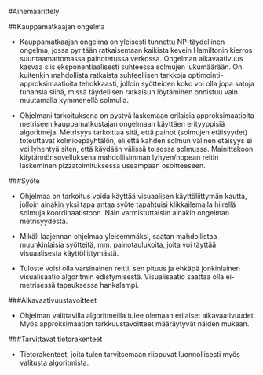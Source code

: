 #Aihemäärittely

##Kauppamatkaajan ongelma

- Kauppamatkaajan ongelma on yleisesti tunnettu NP-täydellinen ongelma, jossa pyritään ratkaisemaan kaikista kevein Hamiltonin kierros suuntaamattomassa painotetussa verkossa. Ongelman aikavaativuus kasvaa siis eksponentiaalisesti suhteessa solmujen lukumäärään. On kuitenkin mahdollista ratkaista suhteellisen tarkkoja optimointi-approksimaatioita tehokkaasti, jolloin syötteiden koko voi olla jopa satoja tuhansia siinä, missä täydellisen ratkaisun löytäminen onnistuu vain muutamalla kymmenellä solmulla.

- Ohjelmani tarkoituksena on pystyä laskemaan erilaisia approksimaatioita metriseen kauppamatkustajan ongelmaan käyttäen erityyppisiä algoritmeja. Metrisyys tarkoittaa sitä, että painot (solmujen etäisyydet) toteuttavat kolmioepäyhtälön, eli että kahden solmun välinen etäisyys ei voi lyhentyä siten, että käydään välissä toisessa solmussa. Mainittakoon käytännönsovelluksena mahdollisimman lyhyen/nopean reitin laskeminen pizzatoimituksessa useampaan osoitteeseen.

###Syöte

- Ohjelmaa on tarkoitus voida käyttää visuaalisen käyttöliittymän kautta, jolloin ainakin yksi tapa antaa syöte tapahtuisi klikkailemalla hiirellä solmuja koordinaatistoon. Näin varmistuttaisiin ainakin ongelman metrisyydestä.

- Mikäli laajennan ohjelmaa yleisemmäksi, saatan mahdollistaa muunkinlaisia syötteitä, mm. painotaulukoita, joita voi täyttää visuaalisesta käyttöliittymästä.

- Tuloste voisi olla varsinainen reitti, sen pituus ja ehkäpä jonkinlainen visualisaatio algoritmin edistymisestä. Visualisaatio saattaa olla ei-metrisessä tapauksessa hankalampi.

###Aikavaativuustavoitteet

- Ohjelman valittavilla algoritmeilla tulee olemaan erilaiset aikavaativuudet. Myös approksimaation tarkkuustavoitteet määräytyvät näiden mukaan.
 
###Tarvittavat tietorakenteet

- Tietorakenteet, joita tulen tarvitsemaan riippuvat luonnollisesti myös valitusta algoritmista.
